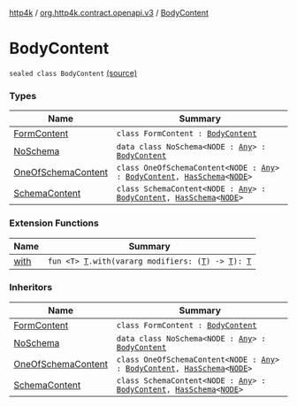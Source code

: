 [http4k](../../index.md) / [org.http4k.contract.openapi.v3](../index.md) / [BodyContent](./index.md)

# BodyContent

`sealed class BodyContent` [(source)](https://github.com/http4k/http4k/blob/master/http4k-contract/src/main/kotlin/org/http4k/contract/openapi/v3/model.kt#L68)

### Types

| Name | Summary |
|---|---|
| [FormContent](-form-content/index.md) | `class FormContent : `[`BodyContent`](./index.md) |
| [NoSchema](-no-schema/index.md) | `data class NoSchema<NODE : `[`Any`](https://kotlinlang.org/api/latest/jvm/stdlib/kotlin/-any/index.html)`> : `[`BodyContent`](./index.md) |
| [OneOfSchemaContent](-one-of-schema-content/index.md) | `class OneOfSchemaContent<NODE : `[`Any`](https://kotlinlang.org/api/latest/jvm/stdlib/kotlin/-any/index.html)`> : `[`BodyContent`](./index.md)`, `[`HasSchema`](../-has-schema/index.md)`<`[`NODE`](-one-of-schema-content/index.md#NODE)`>` |
| [SchemaContent](-schema-content/index.md) | `class SchemaContent<NODE : `[`Any`](https://kotlinlang.org/api/latest/jvm/stdlib/kotlin/-any/index.html)`> : `[`BodyContent`](./index.md)`, `[`HasSchema`](../-has-schema/index.md)`<`[`NODE`](-schema-content/index.md#NODE)`>` |

### Extension Functions

| Name | Summary |
|---|---|
| [with](../../org.http4k.core/with.md) | `fun <T> `[`T`](../../org.http4k.core/with.md#T)`.with(vararg modifiers: (`[`T`](../../org.http4k.core/with.md#T)`) -> `[`T`](../../org.http4k.core/with.md#T)`): `[`T`](../../org.http4k.core/with.md#T) |

### Inheritors

| Name | Summary |
|---|---|
| [FormContent](-form-content/index.md) | `class FormContent : `[`BodyContent`](./index.md) |
| [NoSchema](-no-schema/index.md) | `data class NoSchema<NODE : `[`Any`](https://kotlinlang.org/api/latest/jvm/stdlib/kotlin/-any/index.html)`> : `[`BodyContent`](./index.md) |
| [OneOfSchemaContent](-one-of-schema-content/index.md) | `class OneOfSchemaContent<NODE : `[`Any`](https://kotlinlang.org/api/latest/jvm/stdlib/kotlin/-any/index.html)`> : `[`BodyContent`](./index.md)`, `[`HasSchema`](../-has-schema/index.md)`<`[`NODE`](-one-of-schema-content/index.md#NODE)`>` |
| [SchemaContent](-schema-content/index.md) | `class SchemaContent<NODE : `[`Any`](https://kotlinlang.org/api/latest/jvm/stdlib/kotlin/-any/index.html)`> : `[`BodyContent`](./index.md)`, `[`HasSchema`](../-has-schema/index.md)`<`[`NODE`](-schema-content/index.md#NODE)`>` |
